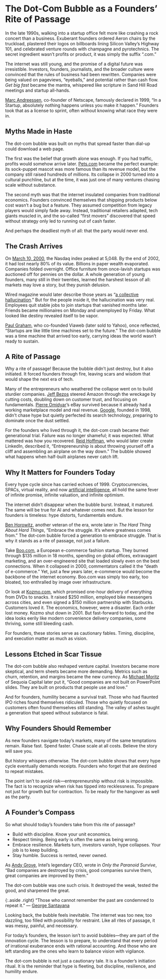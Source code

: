 # The Dot-Com Bubble as a Founders’ Rite of Passage

In the late 1990s, walking into a startup office felt more like crashing a rock concert than a business. Exuberant founders ordered Aeron chairs by the truckload, plastered their logos on billboards lining Silicon Valley’s Highway 101, and celebrated venture rounds with champagne and pyrotechnics. The secret ingredient wasn’t profits or product, it was simply the suffix “.com.”

The internet was still young, and the promise of a digital future was irresistible. Investors, founders, journalists, and the broader culture were convinced that the rules of business had been rewritten. Companies were being valued on pageviews, “eyeballs,” and potential rather than cash flow. *Get big fast* became the mantra, whispered like scripture in Sand Hill Road meetings and startup all-hands.  

[Marc Andreessen](https://en.wikipedia.org/wiki/Marc_Andreessen), co-founder of Netscape, famously declared in 1999, “In a Startup, absolutely nothing happens unless you make it happen.” Founders took that as a license to sprint, often without knowing what race they were in.  

## Myths Made in Haste

The dot-com bubble was built on myths that spread faster than dial-up could download a web page.  

The first was the belief that growth alone was enough. If you had traffic, profits would somehow arrive later. [Pets.com](https://en.wikipedia.org/wiki/Pets.com) became the perfect example: its sock-puppet mascot was more famous than its revenue model, but the company still raised hundreds of millions. Its collapse in 2000 turned into a cultural punchline, but at the time, it was just one of many ventures chasing scale without substance.  

The second myth was that the internet insulated companies from traditional economics. Founders convinced themselves that shipping products below cost wasn’t a bug but a feature. They assumed competition from legacy players would simply fade away. Instead, traditional retailers adapted, tech giants muscled in, and the so-called “first movers” discovered that speed without strategy only led to running out of cash faster.  

And perhaps the deadliest myth of all: that the party would never end.  

## The Crash Arrives

On [March 10, 2000](https://en.wikipedia.org/wiki/Dot-com_bubble), the Nasdaq index peaked at 5,048. By the end of 2002, it had lost nearly 80% of its value. Billions in paper wealth evaporated. Companies folded overnight. Office furniture from once-lavish startups was auctioned off for pennies on the dollar. A whole generation of young founders, many still in their twenties, learned the harshest lesson of all: markets may love a story, but they punish delusion.  

Wired magazine would later describe those years as “[a collective hallucination](https://www.wired.com/2001/03/tech-meltdown-lessons-learned/).” But for the people inside it, the hallucination was very real. Employees quit stable jobs to join startups that vanished months later. Friends became millionaires on Monday and unemployed by Friday. What looked like destiny revealed itself to be vapor.  

[Paul Graham](https://en.wikipedia.org/wiki/Paul_Graham_(programmer)), who co-founded Viaweb (later sold to Yahoo), once reflected, “Startups are like little time machines set to the future.” The dot-com bubble was a time machine that arrived too early, carrying ideas the world wasn’t ready to sustain.  

## A Rite of Passage

Why a rite of passage! Because the bubble didn’t just destroy, but it also initiated. It forced founders through fire, leaving scars and wisdom that would shape the next era of tech.  

Many of the entrepreneurs who weathered the collapse went on to build sturdier companies. [Jeff Bezos](https://en.wikipedia.org/wiki/Jeff_Bezos) steered Amazon through the wreckage by cutting costs, doubling down on customer trust, and focusing on fundamentals. [Pierre Omidyar](https://en.wikipedia.org/wiki/Pierre_Omidyar)’s eBay survived because it already had a working marketplace model and real revenue. [Google](https://en.wikipedia.org/wiki/Google), founded in 1998, didn’t chase hype but quietly perfected its search technology, preparing to dominate once the dust settled.  

For the founders who lived through it, the dot-com crash became their generational trial. Failure was no longer shameful; it was expected. What mattered was how you recovered. [Reid Hoffman](https://en.wikipedia.org/wiki/Reid_Hoffman), who would later create LinkedIn, described it, “Entrepreneurship is about throwing yourself off a cliff and assembling an airplane on the way down.” The bubble showed what happens when half-built airplanes never catch lift.  

## Why It Matters for Founders Today

Every hype cycle since has carried echoes of 1999. Cryptocurrencies, SPACs, virtual reality, and now [artificial intelligence](https://en.wikipedia.org/wiki/Artificial_intelligence), all hold the same fever of infinite promise, infinite valuation, and infinite optimism.  

The internet didn’t disappear when the bubble burst. Instead, it matured. The same will be true for AI and whatever comes next. But the lesson for founders is timeless: hype distorts, fundamentals endure.  

[Ben Horowitz](https://en.wikipedia.org/wiki/Ben_Horowitz), another veteran of the era, wrote later in *The Hard Thing About Hard Things*, “Embrace the struggle. It’s where greatness comes from.” The dot-com bubble forced a generation to embrace struggle. That is why it stands as a rite of passage, not just a failure.  

Take [Boo.com](https://en.wikipedia.org/wiki/Boo.com), a European e-commerce fashion startup. They burned through $135 million in 18 months, spending on global offices, extravagant marketing, and an over-engineered site that loaded slowly even on the best connections. When it collapsed in 2000, commentators called it the “death of e-commerce.” Yet, just a few years later, e-commerce would become the backbone of the internet economy. Boo.com was simply too early, too bloated, too enthralled by image over infrastructure.  

Or look at [Kozmo.com](https://en.wikipedia.org/wiki/Kozmo.com), which promised one-hour delivery of everything from DVDs to snacks. It raised $250 million, employed bike messengers across cities, and even signed a $150 million partnership with Starbucks. Customers loved it. The economics, however, were a disaster. Each order lost money. Kozmo shut down in 2001. But fast-forward to today, and the idea looks eerily like modern convenience delivery companies, some thriving, some still bleeding cash.  

For founders, these stories serve as cautionary fables. Timing, discipline, and execution matter as much as vision.  

## Lessons Etched in Scar Tissue

The dot-com bubble also reshaped venture capital. Investors became more skeptical, and term sheets became more demanding. Metrics such as churn, retention, and margins became the new currency. As [Michael Moritz](https://en.wikipedia.org/wiki/Michael_Moritz) of Sequoia Capital later put it, “Good companies are not built on PowerPoint slides. They are built on products that people use and love.”

And for founders, humility became a survival trait. Those who had flaunted IPO riches found themselves ridiculed. Those who quietly focused on customers often found themselves still standing. The valley of ashes taught a generation that speed without substance is fatal.  

## Why Founders Should Remember

As new founders navigate today’s markets, many of the same temptations remain. Raise fast. Spend faster. Chase scale at all costs. Believe the story will save you.  

But history whispers otherwise. The dot-com bubble shows that every hype cycle eventually demands receipts. Founders who forget that are destined to repeat mistakes.  

The point isn’t to avoid risk—entrepreneurship without risk is impossible. The fact is to recognize when risk has tipped into recklessness. To prepare not just for growth but for contraction. To be ready for the hangover as well as the party.  

## A Founder’s Compass

So what should today’s founders take from this rite of passage?  

- Build with discipline. Know your unit economics.  
- Respect timing. Being early is often the same as being wrong.  
- Embrace resilience. Markets turn, investors vanish, hype collapses. Your job is to keep building.  
- Stay humble. Success is rented, never owned.  

As [Andy Grove](https://en.wikipedia.org/wiki/Andrew_Grove), Intel’s legendary CEO, wrote in *Only the Paranoid Survive*, “Bad companies are destroyed by crisis, good companies survive them, great companies are improved by them.”

The dot-com bubble was one such crisis. It destroyed the weak, tested the good, and sharpened the great.

{:.aside .right}
“Those who cannot remember the past are condemned to repeat it.” — [George Santayana](https://en.wikipedia.org/wiki/George_Santayana)

Looking back, the bubble feels inevitable. The internet was too new, too dazzling, too filled with possibility for restraint. Like all rites of passage, it was messy, painful, and necessary.  

For today’s founders, the lesson isn’t to avoid bubbles—they are part of the innovation cycle. The lesson is to prepare, to understand that every period of irrational exuberance ends with rational accounting. And those who are left standing are the ones who learn to balance vision with vigilance.  

The dot-com bubble is not just a cautionary tale. It is a founder’s initiation ritual. It is the reminder that hype is fleeting, but discipline, resilience, and humility endure. 